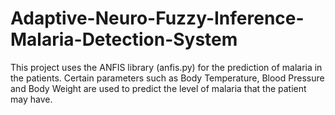 # Adaptive-Neuro-Fuzzy-Inference-Malaria-Detection-System
This project uses the ANFIS library (anfis.py) for the prediction of malaria in the patients. Certain parameters such as Body Temperature, Blood Pressure and Body Weight are used to predict the level of malaria that the patient may have.
